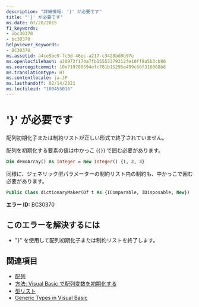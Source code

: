 ```yaml
---
description: "詳細情報: '}' が必要です"
title: "'}' が必要です"
ms.date: 07/20/2015
f1_keywords:
- vbc30370
- bc30370
helpviewer_keywords:
- BC30370
ms.assetid: a4ce9be9-fc5d-46ec-a217-c3428bd0b97e
ms.openlocfilehash: a30972f174a7fb15553379312fe10ff8a5b3cb80
ms.sourcegitcommit: 10e719780594efc781b15295e499c66f316068b8
ms.translationtype: HT
ms.contentlocale: ja-JP
ms.lasthandoff: 02/14/2021
ms.locfileid: "100455016"
---
```

# <a name="-expected"></a>'}' が必要です

配列初期化子または制約リストが正しい形式で終了されていません。

配列を初期化する要素の値は中かっこ (`{}`) で囲む必要があります。

```vb
Dim demoArray() As Integer = New Integer() {1, 2, 3}
```

同様に、ジェネリック型パラメーターの制約リスト内の制約も、中かっこで囲む必要があります。

```vb
Public Class dictionaryMaker(Of t As {IComparable, IDisposable, New})
```

**エラー ID:** BC30370

## <a name="to-correct-this-error"></a>このエラーを解決するには

- "}" を使用して配列初期化子または制約リストを終了します。

## <a name="see-also"></a>関連項目

- [配列](../programming-guide/language-features/arrays/index.md)
- [方法: Visual Basic で配列変数を初期化する](../programming-guide/language-features/arrays/how-to-initialize-an-array-variable.md)
- [型リスト](../language-reference/statements/type-list.md)
- [Generic Types in Visual Basic](../programming-guide/language-features/data-types/generic-types.md)
